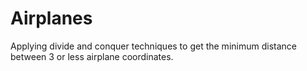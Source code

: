 # Airplanes
Applying divide and conquer techniques to get the minimum distance between 3 or less airplane coordinates.
